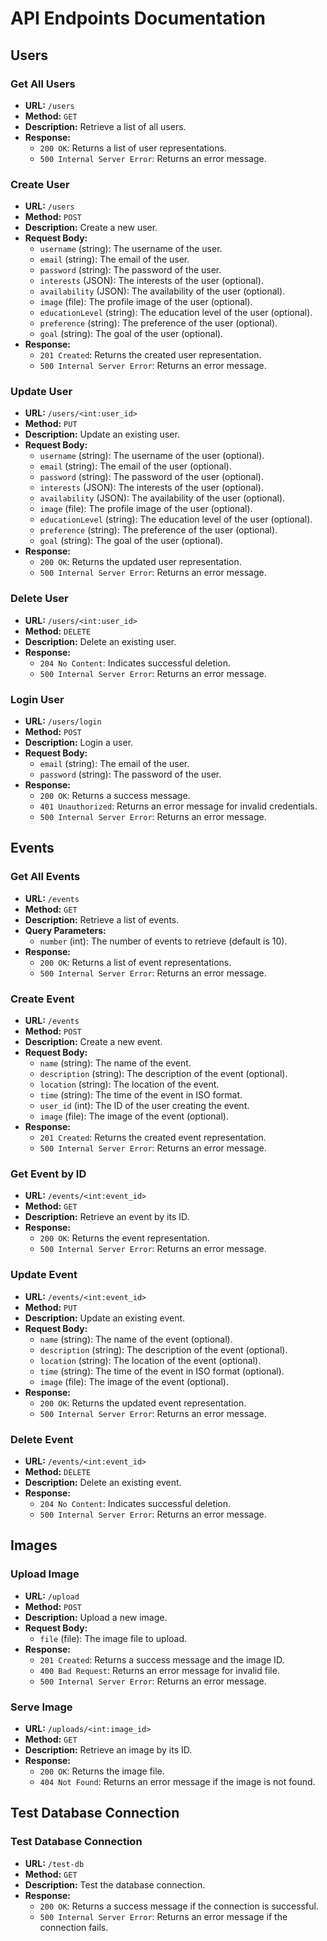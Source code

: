# API Endpoints Documentation

## Users

### Get All Users
- **URL:** `/users`
- **Method:** `GET`
- **Description:** Retrieve a list of all users.
- **Response:**
  - `200 OK`: Returns a list of user representations.
  - `500 Internal Server Error`: Returns an error message.

### Create User
- **URL:** `/users`
- **Method:** `POST`
- **Description:** Create a new user.
- **Request Body:**
  - `username` (string): The username of the user.
  - `email` (string): The email of the user.
  - `password` (string): The password of the user.
  - `interests` (JSON): The interests of the user (optional).
  - `availability` (JSON): The availability of the user (optional).
  - `image` (file): The profile image of the user (optional).
  - `educationLevel` (string): The education level of the user (optional).
  - `preference` (string): The preference of the user (optional).
  - `goal` (string): The goal of the user (optional).
- **Response:**
  - `201 Created`: Returns the created user representation.
  - `500 Internal Server Error`: Returns an error message.

### Update User
- **URL:** `/users/<int:user_id>`
- **Method:** `PUT`
- **Description:** Update an existing user.
- **Request Body:**
  - `username` (string): The username of the user (optional).
  - `email` (string): The email of the user (optional).
  - `password` (string): The password of the user (optional).
  - `interests` (JSON): The interests of the user (optional).
  - `availability` (JSON): The availability of the user (optional).
  - `image` (file): The profile image of the user (optional).
  - `educationLevel` (string): The education level of the user (optional).
  - `preference` (string): The preference of the user (optional).
  - `goal` (string): The goal of the user (optional).
- **Response:**
  - `200 OK`: Returns the updated user representation.
  - `500 Internal Server Error`: Returns an error message.

### Delete User
- **URL:** `/users/<int:user_id>`
- **Method:** `DELETE`
- **Description:** Delete an existing user.
- **Response:**
  - `204 No Content`: Indicates successful deletion.
  - `500 Internal Server Error`: Returns an error message.

### Login User
- **URL:** `/users/login`
- **Method:** `POST`
- **Description:** Login a user.
- **Request Body:**
  - `email` (string): The email of the user.
  - `password` (string): The password of the user.
- **Response:**
  - `200 OK`: Returns a success message.
  - `401 Unauthorized`: Returns an error message for invalid credentials.
  - `500 Internal Server Error`: Returns an error message.

## Events

### Get All Events
- **URL:** `/events`
- **Method:** `GET`
- **Description:** Retrieve a list of events.
- **Query Parameters:**
  - `number` (int): The number of events to retrieve (default is 10).
- **Response:**
  - `200 OK`: Returns a list of event representations.
  - `500 Internal Server Error`: Returns an error message.

### Create Event
- **URL:** `/events`
- **Method:** `POST`
- **Description:** Create a new event.
- **Request Body:**
  - `name` (string): The name of the event.
  - `description` (string): The description of the event (optional).
  - `location` (string): The location of the event.
  - `time` (string): The time of the event in ISO format.
  - `user_id` (int): The ID of the user creating the event.
  - `image` (file): The image of the event (optional).
- **Response:**
  - `201 Created`: Returns the created event representation.
  - `500 Internal Server Error`: Returns an error message.

### Get Event by ID
- **URL:** `/events/<int:event_id>`
- **Method:** `GET`
- **Description:** Retrieve an event by its ID.
- **Response:**
  - `200 OK`: Returns the event representation.
  - `500 Internal Server Error`: Returns an error message.

### Update Event
- **URL:** `/events/<int:event_id>`
- **Method:** `PUT`
- **Description:** Update an existing event.
- **Request Body:**
  - `name` (string): The name of the event (optional).
  - `description` (string): The description of the event (optional).
  - `location` (string): The location of the event (optional).
  - `time` (string): The time of the event in ISO format (optional).
  - `image` (file): The image of the event (optional).
- **Response:**
  - `200 OK`: Returns the updated event representation.
  - `500 Internal Server Error`: Returns an error message.

### Delete Event
- **URL:** `/events/<int:event_id>`
- **Method:** `DELETE`
- **Description:** Delete an existing event.
- **Response:**
  - `204 No Content`: Indicates successful deletion.
  - `500 Internal Server Error`: Returns an error message.

## Images

### Upload Image
- **URL:** `/upload`
- **Method:** `POST`
- **Description:** Upload a new image.
- **Request Body:**
  - `file` (file): The image file to upload.
- **Response:**
  - `201 Created`: Returns a success message and the image ID.
  - `400 Bad Request`: Returns an error message for invalid file.
  - `500 Internal Server Error`: Returns an error message.

### Serve Image
- **URL:** `/uploads/<int:image_id>`
- **Method:** `GET`
- **Description:** Retrieve an image by its ID.
- **Response:**
  - `200 OK`: Returns the image file.
  - `404 Not Found`: Returns an error message if the image is not found.

## Test Database Connection

### Test Database Connection
- **URL:** `/test-db`
- **Method:** `GET`
- **Description:** Test the database connection.
- **Response:**
  - `200 OK`: Returns a success message if the connection is successful.
  - `500 Internal Server Error`: Returns an error message if the connection fails.